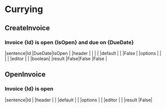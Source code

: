 # Currying


## CreateInvoice
### Invoice {Id} is open {IsOpen} and due on {DueDate}
|sentence|Id   |DueDate|IsOpen |
|header  |     |       |       |
|default |     |       |False  |
|options |     |       |       |
|editor  |     |       |boolean|
|result  |False|False  |False  |


## OpenInvoice
### Invoice {Id} is open
|sentence|Id   |
|header  |     |
|default |     |
|options |     |
|editor  |     |
|result  |False|


